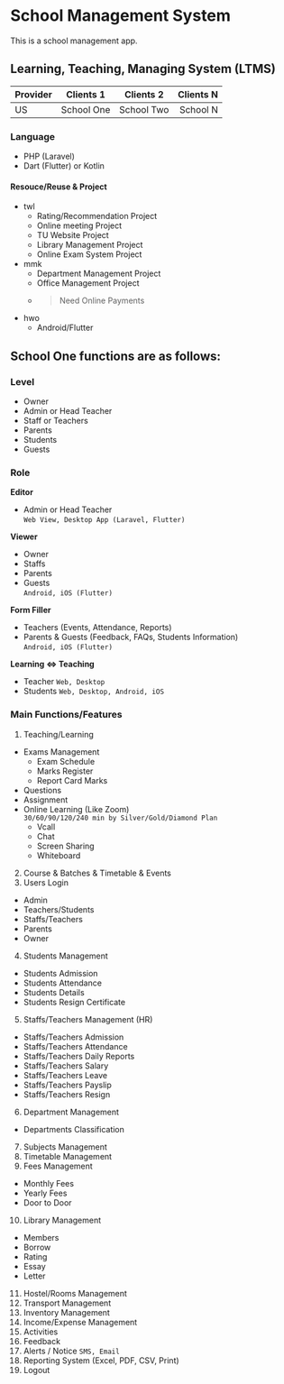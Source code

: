 # School Management System

This is a school management app.

## Learning, Teaching, Managing System (LTMS)

| Provider | Clients 1 | Clients 2 | Clients N |
| :---  | :---: | :---: | ---: |
| US | School One | School Two | School N |

### Language
* PHP (Laravel)
* Dart (Flutter) or Kotlin

#### Resouce/Reuse & Project
* twl
  - Rating/Recommendation Project
  - Online meeting Project
  - TU Website Project
  - Library Management Project
  - Online Exam System Project
* mmk
  - Department Management Project
  - Office Management Project
  - > Need Online Payments
* hwo
  - Android/Flutter

## School One functions are as follows:
### Level
* Owner
* Admin or Head Teacher
* Staff or Teachers
* Parents
* Students
* Guests  

### Role
**Editor**
  * Admin or Head Teacher  
    `Web View, Desktop App (Laravel, Flutter)`

**Viewer**
  * Owner
  * Staffs
  * Parents
  * Guests   
    `Android, iOS (Flutter)`

**Form Filler**
  * Teachers (Events, Attendance, Reports)
  * Parents & Guests (Feedback, FAQs, Students Information)  
    `Android, iOS (Flutter)`

**Learning <=> Teaching**
  * Teacher `Web, Desktop`  
  * Students `Web, Desktop, Android, iOS`

### Main Functions/Features
1. Teaching/Learning
  * Exams Management
    - Exam Schedule
    - Marks Register
    - Report Card Marks
  * Questions
  * Assignment
  * Online Learning (Like Zoom)  
      `30/60/90/120/240 min by Silver/Gold/Diamond Plan`
    - Vcall
    - Chat
    - Screen Sharing
    - Whiteboard
2. Course & Batches & Timetable & Events
3. Users Login
  * Admin
  * Teachers/Students
  * Staffs/Teachers
  * Parents
  * Owner
4. Students Management
  * Students Admission
  * Students Attendance
  * Students Details
  * Students Resign Certificate
5. Staffs/Teachers Management (HR)
  * Staffs/Teachers Admission
  * Staffs/Teachers Attendance
  * Staffs/Teachers Daily Reports
  * Staffs/Teachers Salary
  * Staffs/Teachers Leave
  * Staffs/Teachers Payslip
  * Staffs/Teachers Resign
6. Department Management
  * Departments Classification
7. Subjects Management
8. Timetable Management
9. Fees Management
  * Monthly Fees
  * Yearly Fees
  * Door to Door
10. Library Management
  * Members
  * Borrow
  * Rating
  * Essay
  * Letter
11. Hostel/Rooms Management
12. Transport Management
13. Inventory Management
14. Income/Expense Management
15. Activities
16. Feedback
17. Alerts / Notice
  `SMS, Email`
18. Reporting System (Excel, PDF, CSV, Print)
19. Logout
